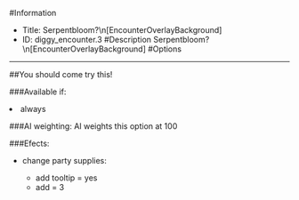 #Information
 - Title: Serpentbloom?\n[EncounterOverlayBackground]
 - ID: diggy_encounter.3
#Description
Serpentbloom?\n[EncounterOverlayBackground]
#Options

___
##You should come try this!

###Available if:
<li>always</li>

###AI weighting:
AI weights this option at 100


###Efects:<ul><li>change party supplies:</li><ul><li>add tooltip = yes</li><li>add = 3</li></ul></ul>
